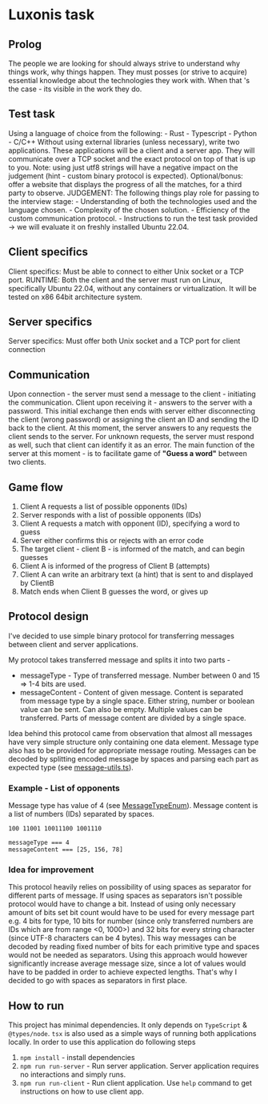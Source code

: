 # Luxonis task

## Prolog

The people we are looking for should always strive to understand why things work, why
things happen. They must posses (or strive to acquire) essential knowledge about the technologies they work with. When
that 's the case - its visible in the work they do.

## Test task

Using a language of choice from the following:  - Rust -
Typescript - Python - C/C++ Without using external libraries (unless necessary), write two applications. These
applications will be a client and a server app. They will communicate over a TCP socket and the exact protocol on
top of that is up to you. Note: using just utf8 strings will have a negative impact on the judgement (hint - custom
binary protocol is expected). Optional/bonus: offer a website that displays the progress
of all the matches, for a third
party to observe. JUDGEMENT:  The following things play role for passing to the interview
stage:  - Understanding of both the technologies used and the language chosen. - Complexity of the chosen solution. -
Efficiency of the custom communication protocol. - Instructions to run the test task provided -> we will evaluate it on
freshly installed Ubuntu 22.04.

## Client specifics

Client specifics: Must be able to connect to either Unix socket or a TCP port. RUNTIME:  Both the
client and the server must run on Linux, specifically Ubuntu 22.04, without any containers or virtualization. It will be
tested on x86 64bit architecture system.

## Server specifics

Server specifics: Must offer both Unix socket and a TCP
port for client connection

## Communication

Upon connection - the server must send a message to the client - initiating the
communication. Client upon receiving it - answers to the server with a password. This initial exchange then ends with
server either disconnecting the client (wrong password) or assigning the client an ID and sending the ID back to the
client. At this moment, the server answers to any requests the client sends to the server. For unknown requests, the
server must respond as well, such that client can identify it as an error. The main function of the server at this
moment - is to facilitate game of **"Guess a word"** between two clients.

## Game flow

1. Client A requests a list of possible opponents (IDs)
2. Server responds with a list of possible opponents (IDs)
3. Client A requests a match with opponent (ID), specifying a word to guess
4. Server either confirms this or rejects with an error
   code
5. The target client - client B - is informed of the match, and can begin guesses
6. Client A is informed of the
   progress of Client B (attempts)
7. Client A can write an arbitrary text (a hint) that is sent to and displayed by ClientB
8. Match ends when Client B guesses the word, or gives up

## Protocol design

I've decided to use simple binary protocol for transferring messages between client and server applications.

My protocol takes transferred message and splits it into two parts -

- messageType - Type of transferred message. Number between 0 and 15 => 1-4 bits are used.
- messageContent - Content of given message. Content is separated from message type by a single space. Either string,
  number or boolean value can be sent. Can also be empty. Multiple values can be transferred. Parts of message content
  are divided by a single space.

Idea behind this protocol came from observation that almost all messages have very simple structure only containing one
data element. Message type also has to be provided for appropriate message routing. Messages can be decoded by splitting
encoded message by spaces and parsing each part as expected type (see [message-utils.ts](app/utils/message-utils.ts)).

### Example - List of opponents

Message type has value of 4 (see [MessageTypeEnum](app/model/message-types.ts)).
Message content is a list of numbers (IDs) separated by spaces.

    100 11001 10011100 1001110

    messageType === 4
    messageContent === [25, 156, 78]

### Idea for improvement

This protocol heavily relies on possibility of using spaces as separator for different parts of message.
If using spaces as separators isn't possible protocol would have to change a bit. Instead of using only necessary amount
of bits set bit count would have to be used for every message part e.g. 4 bits for type, 10 bits for number (since only
transferred numbers are IDs which are from range <0, 1000>) and 32 bits for every string character (since UTF-8
characters can be 4 bytes). This way messages can be decoded by reading fixed number of bits for each primitive type and
spaces would not be needed as separators. Using this approach would however significantly increase average message size,
since a lot of values would have to be padded in order to achieve expected lengths. That's why I decided to go with
spaces as separators in first place.

## How to run

This project has minimal dependencies. It only depends on `TypeScript` & `@types/node`. `tsx` is also used as a simple
ways of running both applications locally. In order to use this application do following steps

1. `npm install` - install dependencies
2. `npm run run-server` - Run server application. Server application requires no interactions and simply runs.
3. `npm run run-client` - Run client application. Use `help` command to get instructions on how to use client app.

